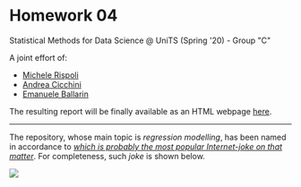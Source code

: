 # Homework 04

Statistical Methods for Data Science @ UniTS (Spring '20) - Group "C"

A joint effort of:  
- [Michele Rispoli](https://github.com/drpOpZ)  
- [Andrea Cicchini](https://github.com/Andrecik)  
- [Emanuele Ballarin](https://github.com/emaballarin)  


The resulting report will be finally available as an HTML webpage [here](https://ballarin.cc/dsscmirror/smds/hw04/04_homework.html).


---
The repository, whose main topic is *regression modelling*, has been named in accordance to [*which is probably the most popular Internet-joke on that matter*](https://xkcd.com/1725/). For completeness, such *joke* is shown below.  

![](https://imgs.xkcd.com/comics/linear_regression.png)

